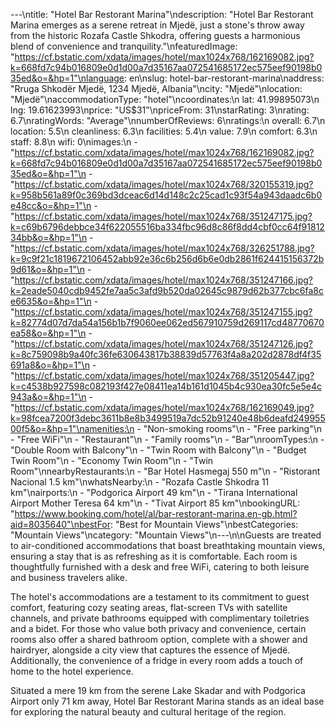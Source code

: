 ---\ntitle: "Hotel Bar Restorant Marina"\ndescription: "Hotel Bar Restorant Marina emerges as a serene retreat in Mjedë, just a stone's throw away from the historic Rozafa Castle Shkodra, offering guests a harmonious blend of convenience and tranquility."\nfeaturedImage: "https://cf.bstatic.com/xdata/images/hotel/max1024x768/162169082.jpg?k=668fd7c94b016809e0d1d00a7d35167aa072541685172ec575eef90198b035ed&o=&hp=1"\nlanguage: en\nslug: hotel-bar-restorant-marina\naddress: "Rruga Shkodër Mjedë, 1234 Mjedë, Albania"\ncity: "Mjedë"\nlocation: "Mjedë"\naccommodationType: "hotel"\ncoordinates:\n  lat: 41.99895073\n  lng: 19.61623993\nprice: "US$31"\npriceFrom: 31\nstarRating: 3\nrating: 6.7\nratingWords: "Average"\nnumberOfReviews: 6\nratings:\n  overall: 6.7\n  location: 5.5\n  cleanliness: 6.3\n  facilities: 5.4\n  value: 7.9\n  comfort: 6.3\n  staff: 8.8\n  wifi: 0\nimages:\n  - "https://cf.bstatic.com/xdata/images/hotel/max1024x768/162169082.jpg?k=668fd7c94b016809e0d1d00a7d35167aa072541685172ec575eef90198b035ed&o=&hp=1"\n  - "https://cf.bstatic.com/xdata/images/hotel/max1024x768/320155319.jpg?k=958b561a89f0c369bd3dceac6d14d148c2c25cad1c93f54a943daadc6b0e48cc&o=&hp=1"\n  - "https://cf.bstatic.com/xdata/images/hotel/max1024x768/351247175.jpg?k=c69b6796debbce34f622055516ba334fbc96d8c86f8dd4cbf0cc64f9181234bb&o=&hp=1"\n  - "https://cf.bstatic.com/xdata/images/hotel/max1024x768/326251788.jpg?k=9c9f21c1819672106452abb92e36c6b256d6b6e0db2861f624415156372b9d61&o=&hp=1"\n  - "https://cf.bstatic.com/xdata/images/hotel/max1024x768/351247166.jpg?k=2eade5040cdb9452fe7aa5c3afd9b520da02645c9879d62b377cbc6fa8ce6635&o=&hp=1"\n  - "https://cf.bstatic.com/xdata/images/hotel/max1024x768/351247155.jpg?k=82774d07d7da54a156b1b7f9060ee062ed567910759d269117cd48770670ea58&o=&hp=1"\n  - "https://cf.bstatic.com/xdata/images/hotel/max1024x768/351247126.jpg?k=8c759098b9a40fc36fe630643817b38839d57763f4a8a202d2878df4f35691a8&o=&hp=1"\n  - "https://cf.bstatic.com/xdata/images/hotel/max1024x768/351205447.jpg?k=c4538b927598c082193f427e08411ea14b161d1045b4c930ea30fc5e5e4c943a&o=&hp=1"\n  - "https://cf.bstatic.com/xdata/images/hotel/max1024x768/162169049.jpg?k=98fcea7200f3debc3611b8e8b3499519a7dc52b91240e48b6deafd24995500f5&o=&hp=1"\namenities:\n  - "Non-smoking rooms"\n  - "Free parking"\n  - "Free WiFi"\n  - "Restaurant"\n  - "Family rooms"\n  - "Bar"\nroomTypes:\n  - "Double Room with Balcony"\n  - "Twin Room with Balcony"\n  - "Budget Twin Room"\n  - "Economy Twin Room"\n  - "Twin Room"\nnearbyRestaurants:\n  - "Bar Hotel Hasmegaj 550 m"\n  - "Ristorant Nacional 1.5 km"\nwhatsNearby:\n  - "Rozafa Castle Shkodra 11 km"\nairports:\n  - "Podgorica Airport 49 km"\n  - "Tirana International Airport Mother Teresa 64 km"\n  - "Tivat Airport 85 km"\nbookingURL: "https://www.booking.com/hotel/al/bar-restorant-marina.en-gb.html?aid=8035640"\nbestFor: "Best for Mountain Views"\nbestCategories: "Mountain Views"\ncategory: "Mountain Views"\n---\n\nGuests are treated to air-conditioned accommodations that boast breathtaking mountain views, ensuring a stay that is as refreshing as it is comfortable. Each room is thoughtfully furnished with a desk and free WiFi, catering to both leisure and business travelers alike.

The hotel's accommodations are a testament to its commitment to guest comfort, featuring cozy seating areas, flat-screen TVs with satellite channels, and private bathrooms equipped with complimentary toiletries and a bidet. For those who value both privacy and convenience, certain rooms also offer a shared bathroom option, complete with a shower and hairdryer, alongside a city view that captures the essence of Mjedë. Additionally, the convenience of a fridge in every room adds a touch of home to the hotel experience.

Situated a mere 19 km from the serene Lake Skadar and with Podgorica Airport only 71 km away, Hotel Bar Restorant Marina stands as an ideal base for exploring the natural beauty and cultural heritage of the region.
